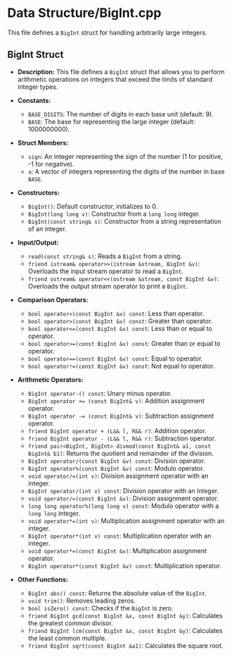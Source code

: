 # Data Structure/BigInt.cpp

This file defines a `BigInt` struct for handling arbitrarily large integers.

## BigInt Struct

*   **Description:** This file defines a `BigInt` struct that allows you to perform arithmetic operations on integers that exceed the limits of standard integer types.

*   **Constants:**
    *   `BASE_DIGITS`: The number of digits in each base unit (default: 9).
    *   `BASE`: The base for representing the large integer (default: 1000000000).

*   **Struct Members:**
    *   `sign`: An integer representing the sign of the number (1 for positive, -1 for negative).
    *   `a`: A vector of integers representing the digits of the number in base `BASE`.

*   **Constructors:**
    *   `BigInt()`: Default constructor, initializes to 0.
    *   `BigInt(long long v)`: Constructor from a `long long` integer.
    *   `BigInt(const string& s)`: Constructor from a string representation of an integer.

*   **Input/Output:**
    *   `read(const string& s)`: Reads a `BigInt` from a string.
    *   `friend istream& operator>>(istream &stream, BigInt &v)`: Overloads the input stream operator to read a `BigInt`.
    *   `friend ostream& operator<<(ostream &stream, const BigInt &v)`: Overloads the output stream operator to print a `BigInt`.

*   **Comparison Operators:**
    *   `bool operator<(const BigInt &v) const`: Less than operator.
    *   `bool operator>(const BigInt &v) const`: Greater than operator.
    *   `bool operator<=(const BigInt &v) const`: Less than or equal to operator.
    *   `bool operator>=(const BigInt &v) const`: Greater than or equal to operator.
    *   `bool operator==(const BigInt &v) const`: Equal to operator.
    *   `bool operator!=(const BigInt &v) const`: Not equal to operator.

*   **Arithmetic Operators:**
    *   `BigInt operator-() const`: Unary minus operator.
    *   `BigInt operator += (const BigInt& v)`: Addition assignment operator.
    *   `BigInt operator -= (const BigInt& v)`: Subtraction assignment operator.
    *   `friend BigInt operator + (L&& l, R&& r)`: Addition operator.
    *   `friend BigInt operator - (L&& l, R&& r)`: Subtraction operator.
    *   `friend pair<BigInt, BigInt> divmod(const BigInt& a1, const BigInt& b1)`: Returns the quotient and remainder of the division.
    *   `BigInt operator/(const BigInt &v) const`: Division operator.
    *   `BigInt operator%(const BigInt &v) const`: Modulo operator.
    *   `void operator/=(int v)`: Division assignment operator with an integer.
    *   `BigInt operator/(int v) const`: Division operator with an integer.
    *   `void operator/=(const BigInt &v)`: Division assignment operator.
    *   `long long operator%(long long v) const`: Modulo operator with a `long long` integer.
    *   `void operator*=(int v)`: Multiplication assignment operator with an integer.
    *   `BigInt operator*(int v) const`: Multiplication operator with an integer.
    *   `void operator*=(const BigInt &v)`: Multiplication assignment operator.
    *   `BigInt operator*(const BigInt &v) const`: Multiplication operator.

*   **Other Functions:**
    *   `BigInt abs() const`: Returns the absolute value of the `BigInt`.
    *   `void trim()`: Removes leading zeros.
    *   `bool isZero() const`: Checks if the `BigInt` is zero.
    *   `friend BigInt gcd(const BigInt &x, const BigInt &y)`: Calculates the greatest common divisor.
    *   `friend BigInt lcm(const BigInt &x, const BigInt &y)`: Calculates the least common multiple.
    *   `friend BigInt sqrt(const BigInt &a1)`: Calculates the square root.
